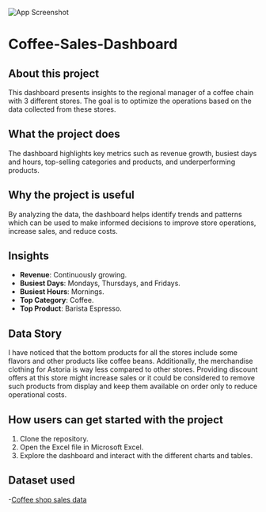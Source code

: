 ![App Screenshot]([![DASHBOARD](https://github.com/user-attachments/assets/10c332c8-07bc-41da-ad65-16f0e8dab5f0)](https://github.com/mahalaxmi111/Coffe_sales_analysis/blob/main/DASHBOARD.png)
)
# Coffee-Sales-Dashboard

## About this project
This dashboard presents insights to the regional manager of a coffee chain with 3 different stores. The goal is to optimize the operations based on the data collected from these stores.

## What the project does
The dashboard highlights key metrics such as revenue growth, busiest days and hours, top-selling categories and products, and underperforming products.

## Why the project is useful
By analyzing the data, the dashboard helps identify trends and patterns which can be used to make informed decisions to improve store operations, increase sales, and reduce costs.

## Insights
- **Revenue**: Continuously growing.
- **Busiest Days**: Mondays, Thursdays, and Fridays.
- **Busiest Hours**: Mornings.
- **Top Category**: Coffee.
- **Top Product**: Barista Espresso.

## Data Story
I have noticed that the bottom products for all the stores include some flavors and other products like coffee beans. Additionally, the merchandise clothing for Astoria is way less compared to other stores. Providing discount offers at this store might increase sales or it could be considered to remove such products from display and keep them available on order only to reduce operational costs.

## How users can get started with the project
1. Clone the repository.
2. Open the Excel file in Microsoft Excel.
3. Explore the dashboard and interact with the different charts and tables.

## Dataset used
-<a href="https://github.com/mahalaxmi111/Coffe_sales_analysis/blob/main/Coffee%20Shop%20Sales.xlsx">Coffee shop sales data</a>
